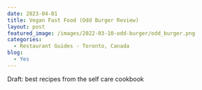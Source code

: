 ```yaml
---
date: 2023-04-01
title: Vegan Fast Food (Odd Burger Review)
layout: post
featured_image: /images/2022-03-10-odd-burger/odd_burger.png
categories:
  - Restaurant Guides - Toronto, Canada
blog:
  - Yes
---
```


Draft: best recipes from the self care cookbook
